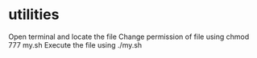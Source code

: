 # utilities
Open terminal and locate the file
Change permission of file using chmod 777 my.sh
Execute the file using ./my.sh
